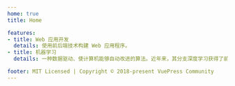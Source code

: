 ```yaml
---
home: true
title: Home

features:
- title: Web 应用开发
  details: 使用前后端技术构建 Web 应用程序。
- title: 机器学习
  details: 一种数据驱动、使计算机能够自动改进的算法。近年来，其分支深度学习获得了前所未有的高光。

footer: MIT Licensed | Copyright © 2018-present VuePress Community
---
```

[default-theme-home]: https://vuejs.press/reference/default-theme/frontmatter.html#home-page
